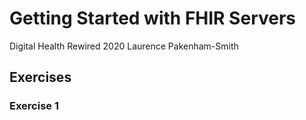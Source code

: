 # Getting Started with FHIR Servers
Digital Health Rewired 2020
Laurence Pakenham-Smith

## Exercises
### Exercise 1
